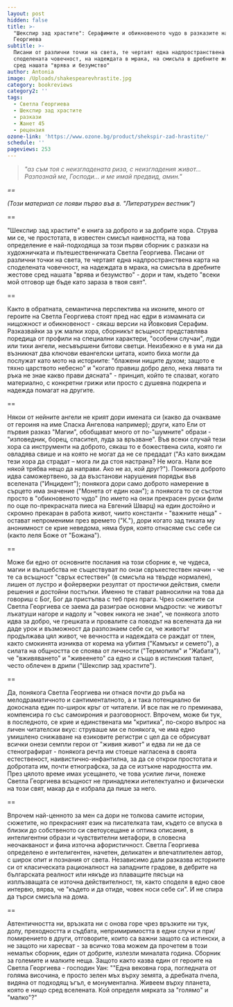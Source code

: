 ```yaml
---
layout: post
hidden: false
title: >-
  "Шекспир зад храстите": Серафимите и обикновеното чудо в разказите на Светла
  Георгиева
subtitle: >-
  Писани от различни точки на света, те чертаят една надпространствена карта на
  споделената човечност, на надеждата в мрака, на смисъла в дребните жестове
  сред нашата "врява и безумство"
author: Antonia
image: /Uploads/shakespearevhrastite.jpg
category: bookreviews
category2: ''
tags:
  - Светла Георгиева
  - Шекспир зад храстите
  - разкази
  - Жанет 45
  - рецензия
ozone-link: 'https://www.ozone.bg/product/shekspir-zad-hrastite/'
schedule: ''
pageviews: 253
---
```

> *"аз съм тоя с неизгладената риза, с неизгладения живот… Разпознай ме, Господи… и ме имай предвид, амин."*

*\==*

*(Този материал се появи първо във в. "Литературен вестник")*

\==

"Шекспир зад храстите" е книга за доброто и за добрите хора. Струва ми се, че простотата, в известен смисъл наивността, на това определение е най-подходяща за този първи сборник с разкази на художничката и пътешественичката Светла Георгиева. Писани от различни точки на света, те чертаят една надпространствена карта на споделената човечност, на надеждата в мрака, на смисъла в дребните жестове сред нашата "врява и безумство" - дори и там, където "всеки мой отговор ще бъде като зараза в твоя свят".

\==

Както в обратната, семантична перспектива на иконите, много от героите на Светла Георгиева стоят пред нас едри в измамната си нищожност и обикновеност - сякаш версии на Йовковия Серафим. Разказвайки за уж малки хора, сборникът всъщност представлява поредица от профили на специални характери, "особени случаи", луди или тихи ангели, несъвършени битови светци. Неизбежно е в ума ни да възникнат два ключови евангелски цитата, които биха могли да послужат като мото на историите: "блажени нищите духом; защото е тяхно царството небесно" и "когато правиш добро дело, нека лявата ти ръка не знае какво прави дясната" - принцип, който те спазват, когато материално, с конкретни грижи или просто с душевна подкрепа и надежда помагат на другите.

\==

Някои от нейните ангели не крият дори имената си (какво да очакваме от героиня на име Спаска Ангелова например); други, като Ели от първия разказ "Магии", обобщават много от по-"шумните" образи - "изповедник, борец, спасител, луда за връзване". Във всеки случай тези хора са инструменти на доброто, сякаш то е божествена сила, която ги овладява свише и на която не могат да не се предадат ("Аз като виждам тези хора да страдат – мога ли да стоя настрана? Не мога. Нали все някой трябва нещо да направи. Ако не аз, кой друг?"). Понякога доброто идва саможертвено, за да възстанови нарушения порядък във вселената ("Инцидент"); понякога дори само доброто намерение в сърцето има значение ("Монета от един юан"); а понякога то се състои просто в "обикновеното чудо" (по името на онзи прекрасен руски филм по още по-прекрасната пиеса на Евгений Шварц) на един достойно и скромно прекаран в работа живот, чиито константи - "важните неща" - остават непроменими през времето ("К."), дори когато зад тихата му анонимност се крие неведома, няма буря, която отнасяме със себе си (както леля Боже от "Божана").

\==

Може би едно от основните послания на този сборник е, че чудеса, магии и вълшебства не съществуват по онзи свръхестествен начин - че те са всъщност "свръх естествен" (в смисъла на твърде нормален), лишен от лустро и фойерверки резултат от простички действия, смели решения и достойни постъпки. Именно те стават равносилни на това да говориш с Бог, Бог да пристъпва с теб през прага. Чрез сюжетите си Светла Георгиева се заема да разиграе основни мъдрости: че животът лъкатуши нагоре и надолу и "човек никога не знае", че понякога злото идва за добро, че грешката и провалите са поводът на вселената да ни даде урок и възможност да разпознаем себе си, че животът продължава цял живот, че вечността и надеждата се раждат от тлен, както смокинята изниква от корема на убития ("Камъкът и семето"), а силата на общността се споява от личности ("Термопили" и "Жабата"), че "вживяването" и "живеенето" са едно и също в истинския талант, често облечен в дрипи ("Шекспир зад храстите").

\==

Да, понякога Светла Георгиева ни отнася почти до ръба на мелодраматичното и сантименталното, а и така потенциално би докоснала един по-широк кръг от читатели. И все пак не го преминава, компенсира го със самоирония и разговорност. Впрочем, може би тук, в последното, се крие и единствената ми "критика", по-скоро въпрос на личен читателски вкус: струваше ми се понякога, че има едно умишлено снижаване на езиковите регистри с цел да се обрисуват всички онези семпли герои от "живия живот" и едва ли не да се стенографират - понякога речта им стоеше нагласена в своята естественост, наивистично-инфантилна, за да се открои простотата и добротата им, почти етнографска, за да се изтъкне народността им. През цялото време имах усещането, че това усилие личи, понеже Светла Георгиева всъщност не принадлежи интелектуално и физически на този свят, макар да е избрала да пише за него.

\==

Впрочем най-ценното за мен са дори не толкова самите истории, сюжетите, но прекрасният език на писателката там, където се впуска в близки до собственото си светоусещане и оптика описания, в интелигентни образи и чувствителни метафори, в словесна неочакваност и фина източна афористичност. Светла Георгиева определено е интелигентен, начетен, деликатен и впечатлителен автор, с широк опит и познания от света. Независимо дали разказва историите си от класическата рационалност на западните градове, в дебрите на българската реалност или някъде из плаващите пясъци на изплъзващата се източна действителност, тя, както споделя в едно свое интервю, вярва, че "където и да отиде, човек носи себе си". И не спира да търси смисъла на дома.

\==

Автентичността ни, връзката ни с онова горе чрез връзките ни тук, долу, преходността и съдбата, непримиримостта в едни случи и при/помирението в други, отговорите, които са важни защото са истински, а не защото ни харесват - за всичко това можем да прочетем в този немалък сборник, един от добрите, излезли миналата година. Сборник за големите и малките неща. Защото както казва един от героите на Светла Георгиева - господин Уан: ""Една вековна гора, погледната от голяма височина, е просто зелен мъх върху земята, а дребната пчела, видяна от подходящ ъгъл, е монументална. Живеем върху планета, която е нищо сред вселената. Кой определя мярката за "голямо" и "малко"?"